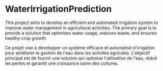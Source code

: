 # WaterIrrigationPrediction

This project aims to develop an efficient and automated irrigation system to improve water management in agricultural activities. The primary goal is to provide a solution that optimizes water usage, reduces waste, and ensures healthy crop growth.

Ce projet vise à développer un système efficace et automatisé d'irrigation pour améliorer la gestion de l'eau dans les activités agricoles. L'objectif principal est de fournir une solution qui optimise l'utilisation de l'eau, réduit les pertes et garantit une croissance saine des cultures.
